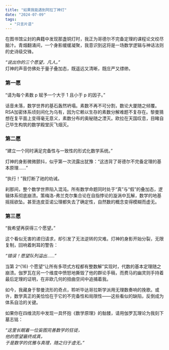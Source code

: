```yaml
---
title: "如果我能遇到阿拉丁神灯"
date: "2024-07-09"
tags: 
  - "只言片语"
---
```


在图书馆尘封的典籍中发现那盏铜灯时，我正为哥德尔不完备定理的课程论文绞尽脑汁。青烟翻涌间，一个身影缓缓凝聚，我意识到这将是一场数学逻辑与神话法则的史诗级交锋。  

*“说出你的三个愿望，凡人。”*  
灯神的声音仿佛处于量子叠加态，既遥远又清晰，既庄严又缥缈。  

### 第一愿
“请为每个素数 p 赋予一个大于 1 且小于 p 的因子。”  

话音未落，数学世界的基石轰然坍塌。素数不再不可分割，数论大厦随之倾覆。RSA加密体系顷刻间化为乌有，因为它赖以生存的素数分解难题不复存在。黎曼猜想在复平面上变得毫无意义，素数分布的奥秘随之湮灭。欧拉在天国叹息，目睹自己毕生构筑的数学殿堂灰飞烟灭。  

### 第二愿
“建立一个同时满足完备性与一致性的形式化数学系统。”  

灯神的身影微微颤抖，似乎第一次流露出犹豫：“这违背了哥德尔不完备定理的基本原理……”  

“执行！”我打断了祂的劝诫。  

刹那间，整个数学世界陷入混沌。所有数学命题同时处于“真”与“假”的叠加态，逻辑体系彻底崩溃。策梅洛-弗兰克尔集合论在自指悖论的漩涡中瓦解，数学的地基摇摇欲坠。甚至连皮亚诺公理都失去了确定性，自然数的概念变得模糊而虚无。  

### 第三愿  
“我希望再获得三个愿望。”  

这个看似无害的递归请求，却引发了无法逆转的灾难。灯神的身影开始分裂，无限复制，回响着刺耳的警告：  

*“错误！愿望队列溢出……”*  

当第 2^{16} 个愿望“让所有多项式方程都有整数解”实现时，代数的基本定理随之崩溃。伽罗瓦在另一个维度中愤怒地撕毁了他的群论手稿，而费马的幽灵则手持着最后定理的证明，在非欧几何的扭曲空间中追捕着我。  

如今，我藏身于黎曼流形的奇点，聆听毕达哥拉斯学派用无理数奏响的挽歌。或许，数学真正的美恰恰在于它的不完备性和局限性——这些看似的缺陷，反倒成为体系自洽的关键。  

如果你在四维流形中发现一具怀抱《数学原理》的骷髅，请用伽罗瓦理论为我刻下墓志铭：  

*“这里长眠着一位妄图完善数学的狂徒，  
他的愿望最终成真，  
于是数学的优雅与真理，随之归于虚无。”*
